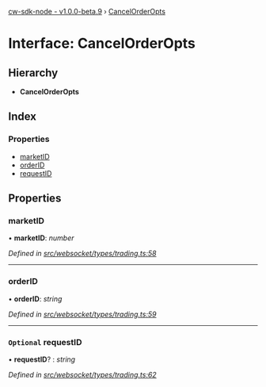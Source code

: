 [cw-sdk-node - v1.0.0-beta.9](../README.md) › [CancelOrderOpts](cancelorderopts.md)

# Interface: CancelOrderOpts

## Hierarchy

* **CancelOrderOpts**

## Index

### Properties

* [marketID](cancelorderopts.md#marketid)
* [orderID](cancelorderopts.md#orderid)
* [requestID](cancelorderopts.md#optional-requestid)

## Properties

###  marketID

• **marketID**: *number*

*Defined in [src/websocket/types/trading.ts:58](https://github.com/cryptowatch/cw-sdk-node/blob/master/src/websocket/types/trading.ts#L58)*

___

###  orderID

• **orderID**: *string*

*Defined in [src/websocket/types/trading.ts:59](https://github.com/cryptowatch/cw-sdk-node/blob/master/src/websocket/types/trading.ts#L59)*

___

### `Optional` requestID

• **requestID**? : *string*

*Defined in [src/websocket/types/trading.ts:62](https://github.com/cryptowatch/cw-sdk-node/blob/master/src/websocket/types/trading.ts#L62)*
